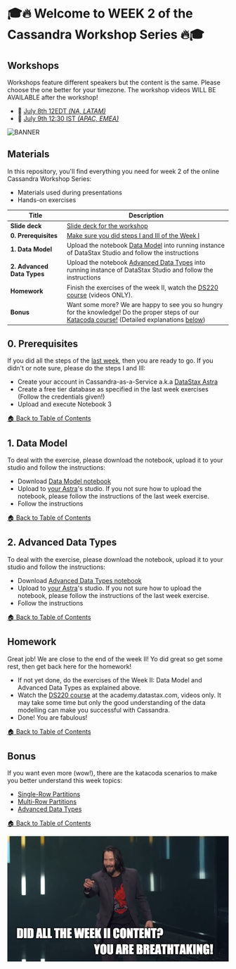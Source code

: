 🎓🔥 Welcome to WEEK 2 of the Cassandra Workshop Series 🔥🎓
======================================================

## Workshops

Workshops feature different speakers but the content is the same. Please choose the one better for your timezone. The workshop videos WILL BE AVAILABLE after the workshop!

* 📅 [July 8th 12EDT *(NA, LATAM)*](https://youtu.be/5NoixINC9l4) 
* 📅 [July 9th 12:30 IST *(APAC, EMEA)*](https://youtu.be/V7dnCeJrtD4)

![BANNER](https://img.evbuc.com/https%3A%2F%2Fcdn.evbuc.com%2Fimages%2F104032164%2F312276190164%2F1%2Foriginal.20200619-083832?w=1080&auto=format%2Ccompress&q=75&sharp=10&rect=0%2C0%2C2160%2C1080&s=280bc415dcd91bae37c8e3729447c6fb)

## Materials

In this repository, you'll find everything you need for week 2 of the online Cassandra Workshop Series:
- Materials used during presentations
- Hands-on exercises

| Title  | Description
|---|---|
| **Slide deck** | [Slide deck for the workshop](slides/Presentation.pdf) |
| **0. Prerequisites** | [Make sure you did steps I and III of the Week I](../week1%20-%20Getting%20Started%20with%20Cassandra) |
| **1.  Data Model** | Upload the notebook [Data Model](notebooks/DataModel.tar?raw=true) into running instance of DataStax Studio and follow the instructions  |
| **2. Advanced Data Types** | Upload the notebook [Advanced Data Types](notebooks/AdvancedDataTypes.tar?raw=true) into running instance of DataStax Studio and follow the instructions  |
| **Homework** | Finish the exercises of the week II, watch the [DS220 course](https://academy.datastax.com/resources/ds220) (videos ONLY).  |
| **Bonus** | Want some more? We are happy to see you so hungry for the knowledge! Do the proper steps of our [Katacoda course!](https://katacoda.com/datastax/courses/cassandra-intro) (Detailed explanations [below](#Bonus)) |

## 0. Prerequisites

If you did all the steps of the [last week](../week1%20-%20Getting%20Started%20with%20Cassandra), then you are ready to go. If you didn't or note sure, please do the steps I and III:

* Create your account in Cassandra-as-a-Service a.k.a [DataStax Astra](astra.datastax.com)
* Create a free tier database as specified in the last week exercises (Follow the credentials given!)
* Upload and execute Notebook 3

[🏠 Back to Table of Contents](#Materials)

## 1. Data Model

To deal with the exercise, please download the notebook, upload it to your studio and follow the instructions: 

* Download [Data Model notebook](notebooks/DataModel.tar?raw=true)
* Upload to [your Astra](https://astra.datastax.com)'s studio. If you not sure how to upload the notebook, please follow the instructions of the last week exercise.
* Follow the instructions

[🏠 Back to Table of Contents](#Materials)


## 2. Advanced Data Types

To deal with the exercise, please download the notebook, upload it to your studio and follow the instructions: 

* Download [Advanced Data Types notebook](notebooks/AdvancedDataTypes.tar?raw=true)
* Upload to [your Astra](astra.datastax.com)'s studio. If you not sure how to upload the notebook, please follow the instructions of the last week exercise.
* Follow the instructions

[🏠 Back to Table of Contents](#Materials)

## Homework

Great job! We are close to the end of the week II! Yo did great so get some rest, then get back here for the homework!

* If not yet done, do the exercises of the Week II: Data Model and Advanced Data Types as explained above.
* Watch the [DS220 course](https://academy.datastax.com/resources/ds220) at the academy.datastax.com, videos only. It may take some time but only the good understanding of the data modelling can make you successful with Cassandra.
* Done! You are fabulous!

[🏠 Back to Table of Contents](#Materials)

## Bonus

If you want even more (wow!), there are the katacoda scenarios to make you better understand this week topics:

* [Single-Row Partitions](https://katacoda.com/datastax/courses/cassandra-intro/tables-single-row-partitions)
* [Multi-Row Partitions](https://katacoda.com/datastax/courses/cassandra-intro/tables-multi-row-partitions)
* [Advanced Data Types](https://katacoda.com/datastax/courses/cassandra-intro/advanced-data-types)

[🏠 Back to Table of Contents](#Materials)

![Well Done](../materials/images/weekiidone.png?raw=true)
